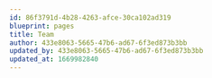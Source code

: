 ```yaml
---
id: 86f3791d-4b28-4263-afce-30ca102ad319
blueprint: pages
title: Team
author: 433e8063-5665-47b6-ad67-6f3ed873b3bb
updated_by: 433e8063-5665-47b6-ad67-6f3ed873b3bb
updated_at: 1669982840
---
```

